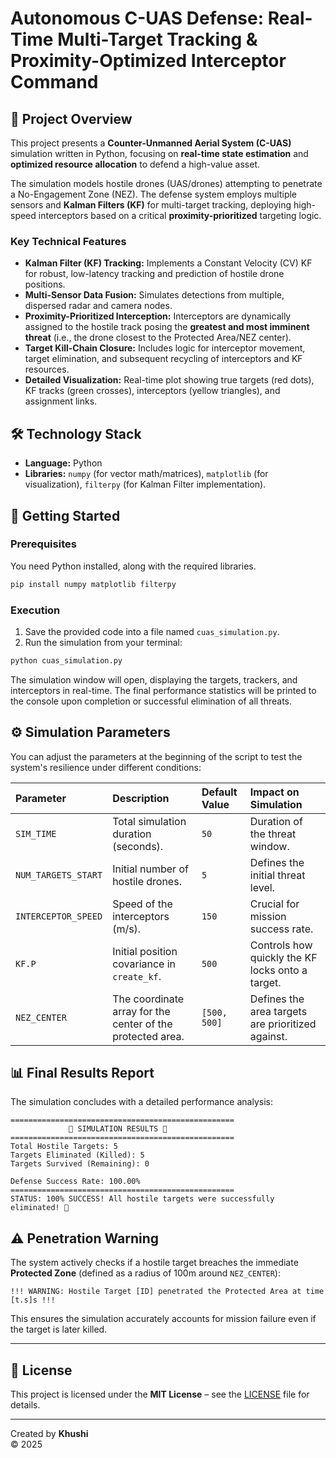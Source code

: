 # Autonomous C-UAS Defense: Real-Time Multi-Target Tracking & Proximity-Optimized Interceptor Command

## 🎯 Project Overview
This project presents a **Counter-Unmanned Aerial System (C-UAS)** simulation written in Python, focusing on **real-time state estimation** and **optimized resource allocation** to defend a high-value asset.

The simulation models hostile drones (UAS/drones) attempting to penetrate a No-Engagement Zone (NEZ). The defense system employs multiple sensors and **Kalman Filters (KF)** for multi-target tracking, deploying high-speed interceptors based on a critical **proximity-prioritized** targeting logic.

### Key Technical Features
* **Kalman Filter (KF) Tracking:** Implements a Constant Velocity (CV) KF for robust, low-latency tracking and prediction of hostile drone positions.
* **Multi-Sensor Data Fusion:** Simulates detections from multiple, dispersed radar and camera nodes.
* **Proximity-Prioritized Interception:** Interceptors are dynamically assigned to the hostile track posing the **greatest and most imminent threat** (i.e., the drone closest to the Protected Area/NEZ center).
* **Target Kill-Chain Closure:** Includes logic for interceptor movement, target elimination, and subsequent recycling of interceptors and KF resources.
* **Detailed Visualization:** Real-time plot showing true targets (red dots), KF tracks (green crosses), interceptors (yellow triangles), and assignment links.

## 🛠️ Technology Stack
* **Language:** Python  
* **Libraries:** `numpy` (for vector math/matrices), `matplotlib` (for visualization), `filterpy` (for Kalman Filter implementation).

## 🚀 Getting Started

### Prerequisites
You need Python installed, along with the required libraries.

```bash
pip install numpy matplotlib filterpy
```

### Execution
1. Save the provided code into a file named `cuas_simulation.py`.
2. Run the simulation from your terminal:

```bash
python cuas_simulation.py
```

The simulation window will open, displaying the targets, trackers, and interceptors in real-time. The final performance statistics will be printed to the console upon completion or successful elimination of all threats.

## ⚙️ Simulation Parameters
You can adjust the parameters at the beginning of the script to test the system's resilience under different conditions:

| Parameter | Description | Default Value | Impact on Simulation |
| :--- | :--- | :--- | :--- |
| `SIM_TIME` | Total simulation duration (seconds). | `50` | Duration of the threat window. |
| `NUM_TARGETS_START`| Initial number of hostile drones. | `5` | Defines the initial threat level. |
| `INTERCEPTOR_SPEED`| Speed of the interceptors (m/s). | `150` | Crucial for mission success rate. |
| `KF.P` | Initial position covariance in `create_kf`. | `500` | Controls how quickly the KF locks onto a target. |
| `NEZ_CENTER` | The coordinate array for the center of the protected area. | `[500, 500]` | Defines the area targets are prioritized against. |

## 📊 Final Results Report
The simulation concludes with a detailed performance analysis:

```
==================================================
             🎯 SIMULATION RESULTS 🎯
==================================================
Total Hostile Targets: 5
Targets Eliminated (Killed): 5
Targets Survived (Remaining): 0

Defense Success Rate: 100.00%
==================================================
STATUS: 100% SUCCESS! All hostile targets were successfully eliminated! 🎉
```

## ⚠️ Penetration Warning
The system actively checks if a hostile target breaches the immediate **Protected Zone** (defined as a radius of 100m around `NEZ_CENTER`):

```
!!! WARNING: Hostile Target [ID] penetrated the Protected Area at time [t.s]s !!!
```

This ensures the simulation accurately accounts for mission failure even if the target is later killed.

---

## 🧾 License
This project is licensed under the **MIT License** – see the [LICENSE](LICENSE) file for details.

---

Created by **Khushi**  
© 2025
